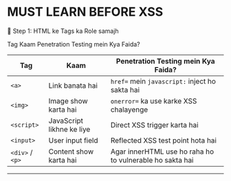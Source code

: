# MUST LEARN BEFORE XSS

🔹 Step 1: HTML ke Tags ka Role samajh

Tag	Kaam	Penetration Testing mein Kya Faida?

| Tag             | Kaam                      | Penetration Testing mein Kya Faida?                      |
| --------------- | ------------------------- | -------------------------------------------------------- |
| `<a>`           | Link banata hai           | `href=` mein `javascript:` inject ho sakta hai           |
| `<img>`         | Image show karta hai      | `onerror=` ka use karke XSS chalayenge                   |
| `<script>`      | JavaScript likhne ke liye | Direct XSS trigger karta hai                             |
| `<input>`       | User input field          | Reflected XSS test point hota hai                        |
| `<div>` / `<p>` | Content show karta hai    | Agar innerHTML use ho raha ho to vulnerable ho sakta hai |

---